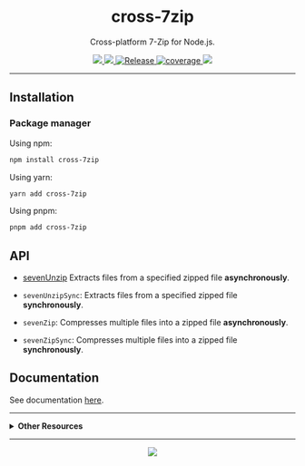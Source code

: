 <h1 align="center">cross-7zip</h1>
<p align="center">Cross-platform 7-Zip for Node.js.</p>
<p align="center">
  <a href="https://rdarida.github.io/cross-7zip/" target="_blank">
    <img src="https://img.shields.io/badge/website-blue?style=flat" />
  </a>

  <a href="https://github.com/rdarida/cross-7zip" target="_blank">
    <img src="https://img.shields.io/badge/-repository-222222?style=flat&logo=github" />
  </a>

  <a href="https://github.com/rdarida/cross-7zip/actions/workflows/release.yml" target="_blank" alt="GitHub Actions">
    <img src="https://github.com/rdarida/cross-7zip/actions/workflows/release.yml/badge.svg" alt="Release">
  </a>

  <a href="https://sonarcloud.io/dashboard?id=rdarida_cross-7zip" target="_blank" alt="SonarCloud">
    <img src="https://sonarcloud.io/api/project_badges/measure?project=rdarida_cross-7zip&metric=coverage" alt="coverage">
  </a>

  <img src="https://img.shields.io/librariesio/release/npm/cross-7zip">
</p>
<hr>

## Installation

### Package manager

Using npm:
```bash
npm install cross-7zip
```

Using yarn:
```bash
yarn add cross-7zip
```

Using pnpm:
```bash
pnpm add cross-7zip
```

## API

- [sevenUnzip](https://rdarida.github.io/cross-7zip/functions/sevenUnzip.html)
  Extracts files from a specified zipped file **asynchronously**.

- `sevenUnzipSync`: Extracts files from a specified zipped file **synchronously**.

- `sevenZip`: Compresses multiple files into a zipped file **asynchronously**.

- `sevenZipSync`: Compresses multiple files into a zipped file **synchronously**.

## Documentation

See documentation [here](https://rdarida.github.io/cross-7zip/).

<hr>

<details>
  <summary>
    <strong>Other Resources<strong>
  </summary>

- [7-Zip](https://www.7-zip.org/)
- [execFileSync](https://nodejs.org/api/child_process.html#child_process_child_process_execfilesync_file_args_options)
- **Windows**
  * [Compress-Archive](https://learn.microsoft.com/en-us/powershell/module/microsoft.powershell.archive/compress-archive?view=powershell-7.4&viewFallbackFrom=powershell-7.1)
  * [Expand-Archive](https://learn.microsoft.com/en-us/powershell/module/microsoft.powershell.archive/expand-archive?view=powershell-7.4&viewFallbackFrom=powershell-7.1)
- **Unix**
  * [zip](https://linux.die.net/man/1/zip)
  * [unzip](https://linux.die.net/man/1/unzip)
</details>
<hr>

<p align="center">
  <a href="LICENSE" target="_blank">
    <img src="https://img.shields.io/badge/license-MIT-green" />
  </a>
</p>
